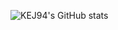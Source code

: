 ![KEJ94's GitHub stats](https://github-readme-stats.vercel.app/api?username=KEJ94&theme=react&show_icons=true)
